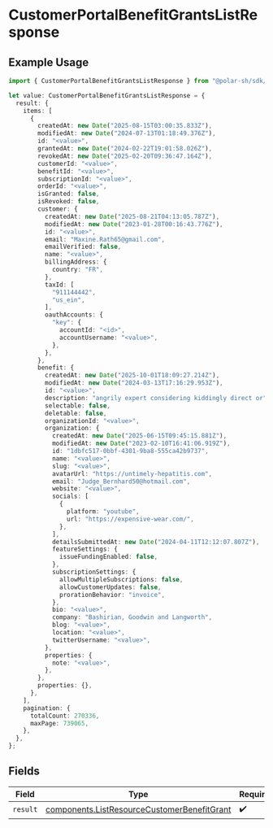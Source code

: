 # CustomerPortalBenefitGrantsListResponse

## Example Usage

```typescript
import { CustomerPortalBenefitGrantsListResponse } from "@polar-sh/sdk/models/operations/customerportalbenefitgrantslist.js";

let value: CustomerPortalBenefitGrantsListResponse = {
  result: {
    items: [
      {
        createdAt: new Date("2025-08-15T03:00:35.833Z"),
        modifiedAt: new Date("2024-07-13T01:18:49.376Z"),
        id: "<value>",
        grantedAt: new Date("2024-02-22T19:01:58.026Z"),
        revokedAt: new Date("2025-02-20T09:36:47.164Z"),
        customerId: "<value>",
        benefitId: "<value>",
        subscriptionId: "<value>",
        orderId: "<value>",
        isGranted: false,
        isRevoked: false,
        customer: {
          createdAt: new Date("2025-08-21T04:13:05.787Z"),
          modifiedAt: new Date("2023-01-28T00:16:43.776Z"),
          id: "<value>",
          email: "Maxine.Rath65@gmail.com",
          emailVerified: false,
          name: "<value>",
          billingAddress: {
            country: "FR",
          },
          taxId: [
            "911144442",
            "us_ein",
          ],
          oauthAccounts: {
            "key": {
              accountId: "<id>",
              accountUsername: "<value>",
            },
          },
        },
        benefit: {
          createdAt: new Date("2025-10-01T18:09:27.214Z"),
          modifiedAt: new Date("2024-03-13T17:16:29.953Z"),
          id: "<value>",
          description: "angrily expert considering kiddingly direct or",
          selectable: false,
          deletable: false,
          organizationId: "<value>",
          organization: {
            createdAt: new Date("2025-06-15T09:45:15.881Z"),
            modifiedAt: new Date("2023-02-10T16:41:06.919Z"),
            id: "1dbfc517-0bbf-4301-9ba8-555ca42b9737",
            name: "<value>",
            slug: "<value>",
            avatarUrl: "https://untimely-hepatitis.com",
            email: "Judge_Bernhard50@hotmail.com",
            website: "<value>",
            socials: [
              {
                platform: "youtube",
                url: "https://expensive-wear.com/",
              },
            ],
            detailsSubmittedAt: new Date("2024-04-11T12:12:07.807Z"),
            featureSettings: {
              issueFundingEnabled: false,
            },
            subscriptionSettings: {
              allowMultipleSubscriptions: false,
              allowCustomerUpdates: false,
              prorationBehavior: "invoice",
            },
            bio: "<value>",
            company: "Bashirian, Goodwin and Langworth",
            blog: "<value>",
            location: "<value>",
            twitterUsername: "<value>",
          },
          properties: {
            note: "<value>",
          },
        },
        properties: {},
      },
    ],
    pagination: {
      totalCount: 270336,
      maxPage: 739065,
    },
  },
};
```

## Fields

| Field                                                                                                      | Type                                                                                                       | Required                                                                                                   | Description                                                                                                |
| ---------------------------------------------------------------------------------------------------------- | ---------------------------------------------------------------------------------------------------------- | ---------------------------------------------------------------------------------------------------------- | ---------------------------------------------------------------------------------------------------------- |
| `result`                                                                                                   | [components.ListResourceCustomerBenefitGrant](../../models/components/listresourcecustomerbenefitgrant.md) | :heavy_check_mark:                                                                                         | N/A                                                                                                        |